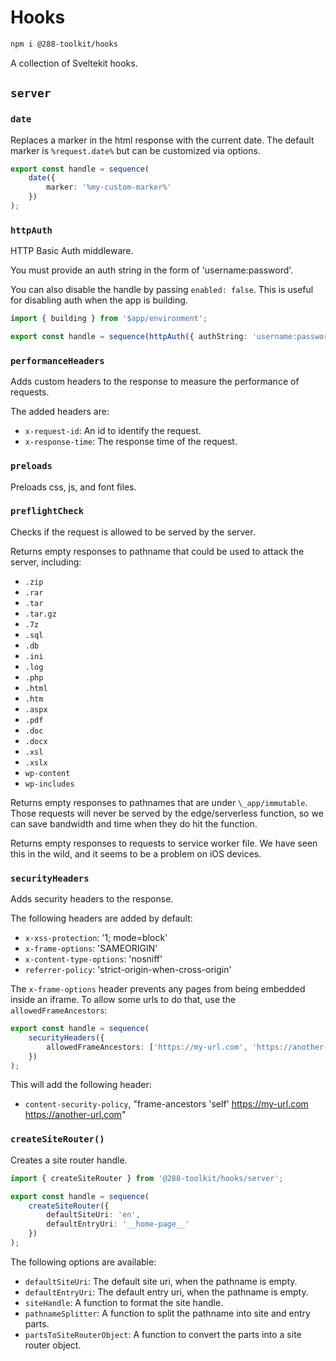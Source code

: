# Hooks

```sh
npm i @288-toolkit/hooks
```

A collection of Sveltekit hooks.

## `server`

### `date`

Replaces a marker in the html response with the current date. The default marker is `%request.date%`
but can be customized via options.

```ts
export const handle = sequence(
	date({
		marker: '%my-custom-marker%'
	})
);
```

### `httpAuth`

HTTP Basic Auth middleware.

You must provide an auth string in the form of 'username:password'.

You can also disable the handle by passing `enabled: false`. This is useful for disabling auth when
the app is building.

```ts
import { building } from '$app/environment';

export const handle = sequence(httpAuth({ authString: 'username:password', enabled: !building }));
```

### `performanceHeaders`

Adds custom headers to the response to measure the performance of requests.

The added headers are:

-   `x-request-id`: An id to identify the request.
-   `x-response-time`: The response time of the request.

### `preloads`

Preloads css, js, and font files.

### `preflightCheck`

Checks if the request is allowed to be served by the server.

Returns empty responses to pathname that could be used to attack the server, including:

-   `.zip`
-   `.rar`
-   `.tar`
-   `.tar.gz`
-   `.7z`
-   `.sql`
-   `.db`
-   `.ini`
-   `.log`
-   `.php`
-   `.html`
-   `.htm`
-   `.aspx`
-   `.pdf`
-   `.doc`
-   `.docx`
-   `.xsl`
-   `.xslx`
-   `wp-content`
-   `wp-includes`

Returns empty responses to pathnames that are under `\_app/immutable`. Those requests will never be
served by the edge/serverless function, so we can save bandwidth and time when they do hit the
function.

Returns empty responses to requests to service worker file. We have seen this in the wild, and it
seems to be a problem on iOS devices.

### `securityHeaders`

Adds security headers to the response.

The following headers are added by default:

-   `x-xss-protection`: '1; mode=block'
-   `x-frame-options`: 'SAMEORIGIN'
-   `x-content-type-options`: 'nosniff'
-   `referrer-policy`: 'strict-origin-when-cross-origin'

The `x-frame-options` header prevents any pages from being embedded inside an iframe. To allow some
urls to do that, use the `allowedFrameAncestors`:

```ts
export const handle = sequence(
	securityHeaders({
		allowedFrameAncestors: ['https://my-url.com', 'https://another-url.com']
	})
);
```

This will add the following header:

-   `content-security-policy`, "frame-ancestors 'self' https://my-url.com https://another-url.com"

### `createSiteRouter()`

Creates a site router handle.

```ts
import { createSiteRouter } from '@288-toolkit/hooks/server';

export const handle = sequence(
	createSiteRouter({
		defaultSiteUri: 'en',
		defaultEntryUri: '__home-page__'
	})
);
```

The following options are available:

-   `defaultSiteUri`: The default site uri, when the pathname is empty.
-   `defaultEntryUri`: The default entry uri, when the pathname is empty.
-   `siteHandle`: A function to format the site handle.
-   `pathnameSplitter`: A function to split the pathname into site and entry parts.
-   `partsToSiteRouterObject`: A function to convert the parts into a site router object.
